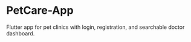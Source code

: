 # PetCare-App
Flutter app for pet clinics with login, registration, and searchable doctor dashboard.
